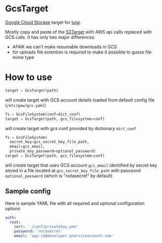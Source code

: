 # GcsTarget

[Google Cloud Storage](https://cloud.google.com/storage/) target for [luigi](https://github.com/spotify/luigi).

Mostly copy and paste of the [S3Target](https://github.com/spotify/luigi/blob/master/luigi/s3.py) with AWS api calls 
replaced with GCS calls. It has only two major differences: 

* AFAIK we can't make resumable downloads in GCS
* for uploads file extention is required to make it possible to guess file mime type

# How to use

```python
target = GcsTarget(path)
``` 
will create target with GCS account details loaded from default config file (`/etc/gaw/gcs.yaml`)

```python
fs = GcsFileSystem(conf=dict_conf)
target = GcsTarget(path, gcs_filesystem=conf)
```
will create target with gcs conf provided by dictionary `dict_conf`

```python
fs = GcsFileSystem(
  secret_key=gcs_secret_key_file_path, 
  email=gcs_email, 
  private_key_password=optional_password)
target = GcsTarget(path, gcs_filesystem=conf)
```
will create target that uses GCS account `gcs_email` identified by secret key stored in a file located 
at `gcs_secret_key_file_path` with password `optional_password` (which is "notasecret" by default)

## Sample config

Here is sample YAML file with all required and optional configuration options

```yaml
auth:
  root:
    cert: './conf/privatekey.pem'
    password: 'notasecret'
    email: 'app-id@developer.gserviceaccount.com'
```
